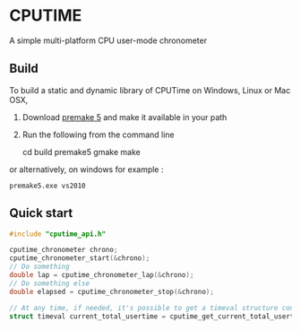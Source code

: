 CPUTIME
=======
A simple multi-platform CPU user-mode chronometer

Build
-----
To build a static and dynamic library of CPUTime on Windows, Linux or Mac OSX,

1) Download [premake 5](http://premake.github.io/) and make it available in your path

2) Run the following from the command line

    cd build
    premake5 gmake
    make

or alternatively, on windows for example :

    premake5.exe vs2010

Quick start
-----------
```C
#include "cputime_api.h"

cputime_chronometer chrono;
cputime_chronometer_start(&chrono);
// Do something
double lap = cputime_chronometer_lap(&chrono);
// Do something else
double elapsed = cputime_chronometer_stop(&chrono);

// At any time, if needed, it's possible to get a timeval structure containing the total elapsed usermode time
struct timeval current_total_usertime = cputime_get_current_total_usertime();
